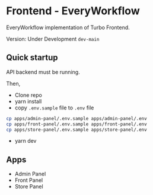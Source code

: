 # Frontend - EveryWorkflow

EveryWorkflow implementation of Turbo Frontend.


Version: Under Development `dev-main`


## Quick startup

API backend must be running.

Then,

- Clone repo
- yarn install
- copy `.env.sample` file to `.env` file
```bash
cp apps/admin-panel/.env.sample apps/admin-panel/.env
cp apps/front-panel/.env.sample apps/front-panel/.env
cp apps/store-panel/.env.sample apps/store-panel/.env
```
- yarn dev

## Apps

- Admin Panel
- Front Panel
- Store Panel
